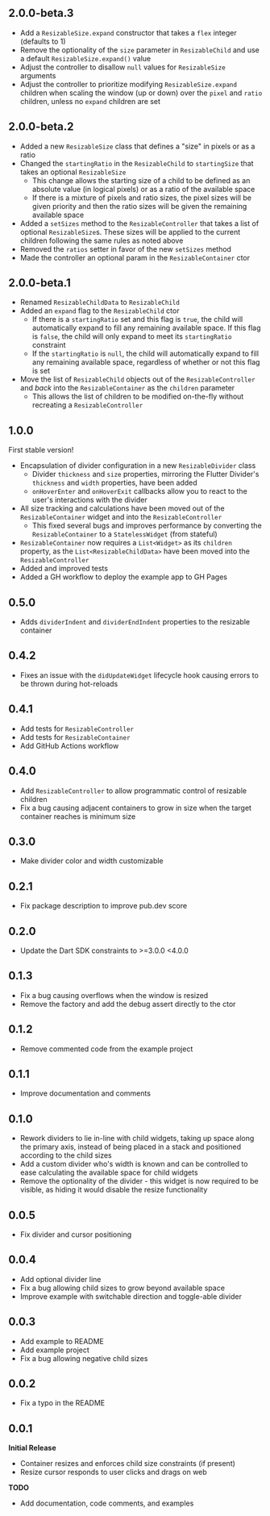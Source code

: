 ## 2.0.0-beta.3

- Add a `ResizableSize.expand` constructor that takes a `flex` integer (defaults to 1)
- Remove the optionality of the `size` parameter in `ResizableChild` and use a default `ResizableSize.expand()` value
- Adjust the controller to disallow `null` values for `ResizableSize` arguments
- Adjust the controller to prioritize modifying `ResizableSize.expand` children when scaling the window (up or down) over the `pixel` and `ratio` children, unless no `expand` children are set

## 2.0.0-beta.2

- Added a new `ResizableSize` class that defines a "size" in pixels or as a ratio
- Changed the `startingRatio` in the `ResizableChild` to `startingSize` that takes an optional `ResizableSize`
    - This change allows the starting size of a child to be defined as an absolute value (in logical pixels) or as a ratio of the available space
    - If there is a mixture of pixels and ratio sizes, the pixel sizes will be given priority and then the ratio sizes will be given the remaining available space
- Added a `setSizes` method to the `ResizableController` that takes a list of optional `ResizableSize`s. These sizes will be applied to the current children following the same rules as noted above
- Removed the `ratios` setter in favor of the new `setSizes` method
- Made the controller an optional param in the `ResizableContainer` ctor

## 2.0.0-beta.1

- Renamed `ResizableChildData` to `ResizableChild`
- Added an `expand` flag to the `ResizableChild` ctor 
    - If there is a `startingRatio` set and this flag is `true`, the child will automatically expand to fill any remaining available space. If this flag is `false`, the child will only expand to meet its `startingRatio` constraint
    - If the `startingRatio` is `null`, the child will automatically expand to fill any remaining available space, regardless of whether or not this flag is set
- Move the list of `ResizableChild` objects out of the `ResizableController` and _back_ into the `ResizableContainer` as the `children` parameter
    - This allows the list of children to be modified on-the-fly without recreating a `ResizableController`

## 1.0.0

First stable version!

- Encapsulation of divider configuration in a new `ResizableDivider` class
    - Divider `thickness` and `size` properties, mirroring the Flutter Divider's `thickness` and `width` properties, have been added
    - `onHoverEnter` and `onHoverExit` callbacks allow you to react to the user's interactions with the divider
- All size tracking and calculations have been moved out of the `ResizableContainer` widget and into the `ResizableController`
    - This fixed several bugs and improves performance by converting the `ResizableContainer` to a `StatelessWidget` (from stateful)
- `ResizableContainer` now requires a `List<Widget>` as its `children` property, as the `List<ResizableChildData>` have been moved into the `ResizableController`
- Added and improved tests
- Added a GH workflow to deploy the example app to GH Pages 

## 0.5.0

- Adds `dividerIndent` and `dividerEndIndent` properties to the resizable container

## 0.4.2

- Fixes an issue with the `didUpdateWidget` lifecycle hook causing errors to be thrown during hot-reloads

## 0.4.1

- Add tests for `ResizableController`
- Add tests for `ResizableContainer`
- Add GitHub Actions workflow

## 0.4.0

- Add `ResizableController` to allow programmatic control of resizable children
- Fix a bug causing adjacent containers to grow in size when the target container reaches is minimum size

## 0.3.0

- Make divider color and width customizable

## 0.2.1

- Fix package description to improve pub.dev score

## 0.2.0

- Update the Dart SDK constraints to >=3.0.0 <4.0.0

## 0.1.3

- Fix a bug causing overflows when the window is resized
- Remove the factory and add the debug assert directly to the ctor

## 0.1.2

- Remove commented code from the example project

## 0.1.1

- Improve documentation and comments

## 0.1.0

- Rework dividers to lie in-line with child widgets, taking up space 
  along the primary axis, instead of being placed in a stack and positioned 
  according to the child sizes
- Add a custom divider who's width is known and can be controlled to ease 
  calculating the available space for child widgets
- Remove the optionality of the divider - this widget is now required to be 
  visible, as hiding it would disable the resize functionality

## 0.0.5

- Fix divider and cursor positioning

## 0.0.4

- Add optional divider line
- Fix a bug allowing child sizes to grow beyond available space
- Improve example with switchable direction and toggle-able divider

## 0.0.3

- Add example to README
- Add example project
- Fix a bug allowing negative child sizes

## 0.0.2

- Fix a typo in the README

## 0.0.1

**Initial Release**

  - Container resizes and enforces child size constraints (if present)
  - Resize cursor responds to user clicks and drags on web

**TODO**

  - Add documentation, code comments, and examples  
